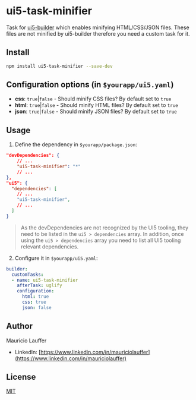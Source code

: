 # ui5-task-minifier

Task for [ui5-builder](https://github.com/SAP/ui5-builder) which enables minifying HTML/CSS/JSON files. These files are not minified by ui5-builder therefore you need a custom task for it.

## Install

```bash
npm install ui5-task-minifier --save-dev
```

## Configuration options (in `$yourapp/ui5.yaml`)

- **css**: `true`|`false` - Should minify CSS files? By default set to `true`
- **html**: `true`|`false` - Should minify HTML files? By default set to `true`
- **json**: `true`|`false` - Should minify JSON files? By default set to `true`

## Usage

1. Define the dependency in `$yourapp/package.json`:

```json
"devDependencies": {
    // ...
    "ui5-task-minifier": "*"
    // ...
},
"ui5": {
  "dependencies": [
    // ...
    "ui5-task-minifier",
    // ...
  ]
}
```

> As the devDependencies are not recognized by the UI5 tooling, they need to be listed in the `ui5 > dependencies` array. In addition, once using the `ui5 > dependencies` array you need to list all UI5 tooling relevant dependencies.

2. Configure it in `$yourapp/ui5.yaml`:

```yaml
builder:
  customTasks:
  - name: ui5-task-minifier
    afterTask: uglify
    configuration:
      html: true
      css: true
      json: false
```

## Author
Mauricio Lauffer

 - LinkedIn: [https://www.linkedin.com/in/mauriciolauffer](https://www.linkedin.com/in/mauriciolauffer)

## License
[MIT](LICENSE)
